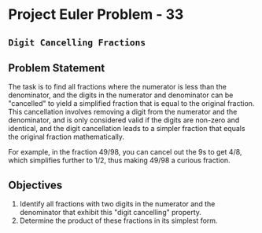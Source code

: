 # Project Euler Problem - 33
## `Digit Cancelling Fractions`

## Problem Statement

The task is to find all fractions where the numerator is less than the denominator, and the digits in the numerator and denominator can be "cancelled" to yield a simplified fraction that is equal to the original fraction. This cancellation involves removing a digit from the numerator and the denominator, and is only considered valid if the digits are non-zero and identical, and the digit cancellation leads to a simpler fraction that equals the original fraction mathematically.

For example, in the fraction 49/98, you can cancel out the 9s to get 4/8, which simplifies further to 1/2, thus making 49/98 a curious fraction.

## Objectives

1. Identify all fractions with two digits in the numerator and the denominator that exhibit this "digit cancelling" property.
2. Determine the product of these fractions in its simplest form.
